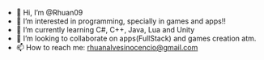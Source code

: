 - 👋 Hi, I’m @Rhuan09
- 👀 I’m interested in programming, specially in games and apps!!
- 🌱 I’m currently learning C#, C++, Java, Lua and Unity
- 💞️ I’m looking to collaborate on apps(FullStack) and games creation atm.
- 📫 How to reach me: rhuanalvesinocencio@gmail.com

<!---
Rhuan09/Rhuan09 is a ✨ special ✨ repository because its `README.md` (this file) appears on your GitHub profile.
You can click the Preview link to take a look at your changes.
--->
